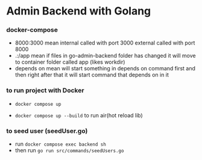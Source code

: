 # Admin Backend with Golang

### docker-compose

- 8000:3000 mean internal called with port  3000 external called with port 8000
- .:/app mean if files in go-admin-backend folder has changed it will move to container folder called app (likes workdir)
- depends on mean will start something in depends on command first and then right after that it will start command that depends on in it

### to run project with Docker

- ``` docker compose up ```

- ``` docker compose up --build ``` to run air(hot reload lib)

### to seed user (seedUser.go)
- run ``` docker compose exec backend sh ```
- then run ``` go run src/commands/seedUsers.go ```